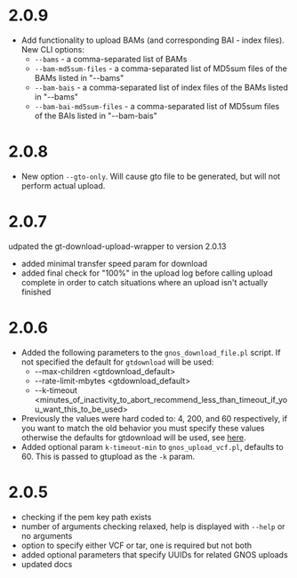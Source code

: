 # 2.0.9
* Add functionality to upload BAMs (and corresponding BAI - index files). New CLI options:
  *  `--bams` - a comma-separated list of BAMs
  *  `--bam-md5sum-files` - a comma-separated list of MD5sum files of the BAMs listed in "--bams"
  *  `--bam-bais` - a comma-separated list of index files of the BAMs listed in "--bams"
  *  `--bam-bai-md5sum-files` - a comma-separated list of MD5sum files of the BAIs listed in "--bam-bais"

# 2.0.8
* New option `--gto-only`. Will cause gto file to be generated, but will not perform actual upload.

# 2.0.7

udpated the gt-download-upload-wrapper to version 2.0.13
* added minimal transfer speed param for download
* added final check for "100%" in the upload log before calling upload complete in order to catch situations where an upload isn't actually finished

# 2.0.6

* Added the following parameters to the `gnos_download_file.pl` script. If not specified the default for `gtdownload` will be used:
  * --max-children <gtdownload_default>
  * --rate-limit-mbytes <gtdownload_default>
  * --k-timeout <minutes_of_inactivity_to_abort_recommend_less_than_timeout_if_you_want_this_to_be_used>
* Previously the values were hard coded to: 4, 200, and 60 respectively, if you want to match the old behavior you must specify these values otherwise the defaults for gtdownload will be used, see [here](https://cghub.ucsc.edu/docs/user/CGHubUserGuide.pdf).
* Added optional param `k-timeout-min` to `gnos_upload_vcf.pl`, defaults to 60. This is passed to gtupload as the `-k` param.

# 2.0.5

* checking if the pem key path exists
* number of arguments checking relaxed, help is displayed with `--help` or no arguments
* option to specify either VCF or tar, one is required but not both
* added optional parameters that specify UUIDs for related GNOS uploads
* updated docs
